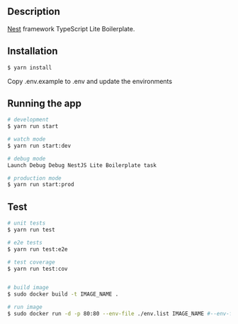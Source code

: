 ## Description

[Nest](https://github.com/nestjs/nest) framework TypeScript Lite Boilerplate.

## Installation

```bash
$ yarn install
```

Copy .env.example to .env and update the environments

## Running the app

```bash
# development
$ yarn run start

# watch mode
$ yarn run start:dev

# debug mode
Launch Debug Debug NestJS Lite Boilerplate task

# production mode
$ yarn run start:prod
```

## Test

```bash
# unit tests
$ yarn run test

# e2e tests
$ yarn run test:e2e

# test coverage
$ yarn run test:cov
```

```bash

# build image
$ sudo docker build -t IMAGE_NAME .

# run image
$ sudo docker run -d -p 80:80 --env-file ./env.list IMAGE_NAME #--env-file ./env.list optional

```
